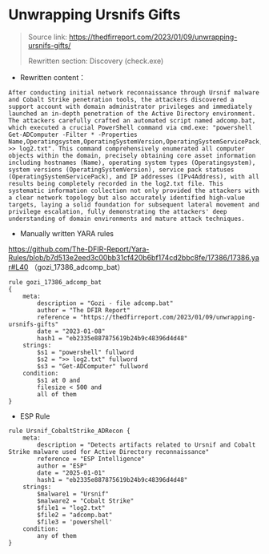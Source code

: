 # Unwrapping Ursnifs Gifts

> Source link: https://thedfirreport.com/2023/01/09/unwrapping-ursnifs-gifts/
>
> Rewritten section: Discovery (check.exe)



- Rewritten content：

```
After conducting initial network reconnaissance through Ursnif malware and Cobalt Strike penetration tools, the attackers discovered a support account with domain administrator privileges and immediately launched an in-depth penetration of the Active Directory environment. The attackers carefully crafted an automated script named adcomp.bat, which executed a crucial PowerShell command via cmd.exe: "powershell Get-ADComputer -Filter * -Properties Name,Operatingsystem,OperatingSystemVersion,OperatingSystemServicePack,IPv4Address >> log2.txt". This command comprehensively enumerated all computer objects within the domain, precisely obtaining core asset information including hostnames (Name), operating system types (Operatingsystem), system versions (OperatingSystemVersion), service pack statuses (OperatingSystemServicePack), and IP addresses (IPv4Address), with all results being completely recorded in the log2.txt file. This systematic information collection not only provided the attackers with a clear network topology but also accurately identified high-value targets, laying a solid foundation for subsequent lateral movement and privilege escalation, fully demonstrating the attackers' deep understanding of domain environments and mature attack techniques.
```



- Manually written YARA rules

https://github.com/The-DFIR-Report/Yara-Rules/blob/b7d513e2eed3c00bb31cf420b6bf174cd2bbc8fe/17386/17386.yar#L40 （gozi_17386_adcomp_bat）

```yara
rule gozi_17386_adcomp_bat
{
	meta:
		description = "Gozi - file adcomp.bat"
		author = "The DFIR Report"
		reference = "https://thedfirreport.com/2023/01/09/unwrapping-ursnifs-gifts"
		date = "2023-01-08"
		hash1 = "eb2335e887875619b24b9c48396d4d48"
	strings:
		$s1 = "powershell" fullword
		$s2 = ">> log2.txt" fullword
		$s3 = "Get-ADComputer" fullword
	condition:
		$s1 at 0 and
		filesize < 500 and
		all of them
}
```



- ESP Rule

```
rule Ursnif_CobaltStrike_ADRecon {
    meta:
        description = "Detects artifacts related to Ursnif and Cobalt Strike malware used for Active Directory reconnaissance"
        reference = "ESP Intelligence"
        author = "ESP"
        date = "2025-01-01"
        hash1 = "eb2335e887875619b24b9c48396d4d48"
    strings:
        $malware1 = "Ursnif"
        $malware2 = "Cobalt Strike"
        $file1 = "log2.txt"
        $file2 = "adcomp.bat"
        $file3 = 'powershell'
    condition:
        any of them
}
```

